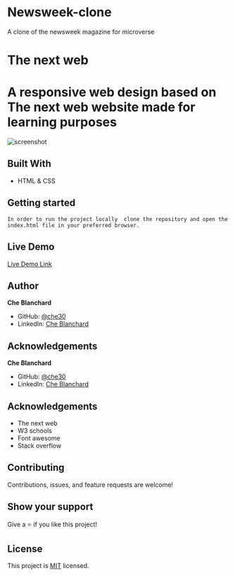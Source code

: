 # Newsweek-clone
A clone of the newsweek magazine for microverse
# The next web

# A responsive web design based on The next web website made for learning purposes

![screenshot](./assets/images/screencapture.png)


## Built With

- HTML & CSS

## Getting started
    In order to run the project locally  clone the repository and open the index.html file in your preferred browser.

## Live Demo

[Live Demo Link](https://che30.github.io/Newsweek-clone/)

## Author
**Che Blanchard**

- GitHub: [@che30](https://github.com/che30)
- LinkedIn: [Che Blanchard](https://www.linkedin.com/in/che-nsoh-9455271b0/)


## Acknowledgements

**Che Blanchard**

- GitHub: [@che30](https://github.com/che30)
- LinkedIn: [Che Blanchard](https://www.linkedin.com/in/che-nsoh-9455271b0/)


## Acknowledgements
- The next web
- W3 schools
- Font awesome
- Stack overflow

##  Contributing

Contributions, issues, and feature requests are welcome!

## Show your support

Give a ⭐️ if you like this project!

## License

This project is [MIT](./LICENSE) licensed.